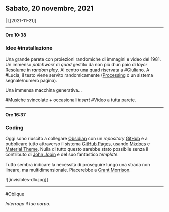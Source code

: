 ## Sabato, 20 novembre, 2021


  | [[2021-11-21]]

---

**Ore 10:38**

### Idee #installazione

Una grande parete con proiezioni randomiche di immagini e video del 1981. Un immenso *patchwork* di *quad* gestito da non più d'un paio di *layer* [Resolume](https://resolume.com/) in *random play*. Al centro una quad riservata a #Giuliano. A #Lucia, il testo viene servito randomicamente ([Processing](https://processing.org) o un sistema segnale/numero pagina).

Una immensa macchina generativa...

#Musiche svincolate + occasionali *insert* #Video a tutta parete.

---

**Ore 16:37**

### Coding

Oggi sono riuscito a collegare [Obsidian](https://obsidian.md/) con un *repository* [GitHub](https://github.com) e a pubblicare tutto attraverso il sistema [GitHub Pages](https://pages.github.com), usando [Mkdocs](https://www.mkdocs.org/) e [Material Theme](https://squidfunk.github.io/mkdocs-material/). Nulla di tutto questo sarebbe stato possibile senza il contributo di [John Jobin](https://github.com/jobindj/obsidian-mkdocs) e del suo fantastico *template*.

Tutto sembra indicare la necessità di proseguire lungo una strada non lineare, ma multidimensionale. Piacerebbe a [Grant Morrison](https://en.wikipedia.org/wiki/Grant_Morrison).

![[invisibles-dlx.jpg]]

___

#Oblique

*Interroga il tuo corpo.*